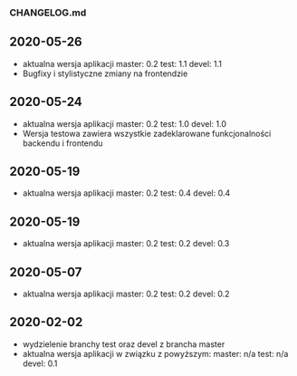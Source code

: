 ### CHANGELOG.md

## 2020-05-26
* aktualna wersja aplikacji
 master: 0.2
 test: 1.1
 devel: 1.1
* Bugfixy i stylistyczne zmiany na frontendzie

## 2020-05-24
* aktualna wersja aplikacji
 master: 0.2
 test: 1.0
 devel: 1.0
* Wersja testowa zawiera wszystkie zadeklarowane funkcjonalności backendu i frontendu
 
 
## 2020-05-19
* aktualna wersja aplikacji
 master: 0.2
 test: 0.4
 devel: 0.4


## 2020-05-19
* aktualna wersja aplikacji
 master: 0.2
 test: 0.2
 devel: 0.3

## 2020-05-07
* aktualna wersja aplikacji
 master: 0.2
 test: 0.2
 devel: 0.2

## 2020-02-02
* wydzielenie branchy test oraz devel z brancha master
* aktualna wersja aplikacji w związku z powyższym:
 master: n/a
 test: n/a
 devel: 0.1
